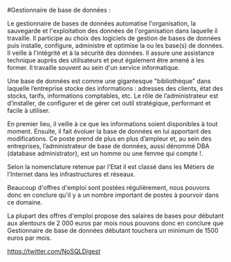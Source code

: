 #Gestionnaire de base de données :

Le gestionnaire de bases de données automatise l'organisation, la sauvegarde et l'exploitation des données de l'organisation dans laquelle il travaille. Il participe au choix des logiciels de gestion de bases de données puis installe, configure, administre et optimise la ou les base(s) de données. Il veille à l'intégrité et à la sécurité des données. Il assure une assistance technique auprès des utilisateurs et peut également être amené à les former. Il travaille souvent au sein d'un service informatique.  

Une base de données est comme une gigantesque "bibliothèque" dans laquelle l’entreprise stocke des informations : adresses des clients, état des stocks, tarifs, informations comptables, etc. Le rôle de l’administrateur est d’installer, de configurer et de gérer cet outil stratégique, performant et facile à utiliser.
 
En premier lieu, il veille à ce que les informations soient disponibles à tout moment. Ensuite, il fait évoluer la base de données en lui apportant des modifications. Ce poste prend de plus en plus d’ampleur et, au sein des entreprises, l’administrateur de base de données, aussi dénommé DBA (database administrator), est un homme ou une femme qui compte !.

Selon la nomenclature retenue par l'Etat il est classé dans les Métiers de l'Internet dans les infrastructures et réseaux.

Beaucoup d'offres d'emploi sont postées régulièrement, nous pouvons donc en conclure qu'il y a un nombre important de postes à pourvoir dans ce domaine.

La plupart des offres d'emploi propose des salaires de bases pour débutant aux alentours de 2 000 euros par mois nous pouvons donc en conclure que Gestionnaire de base de données débutant touchera un minimum de 1500 euros par mois.

https://twitter.com/NoSQLDigest

